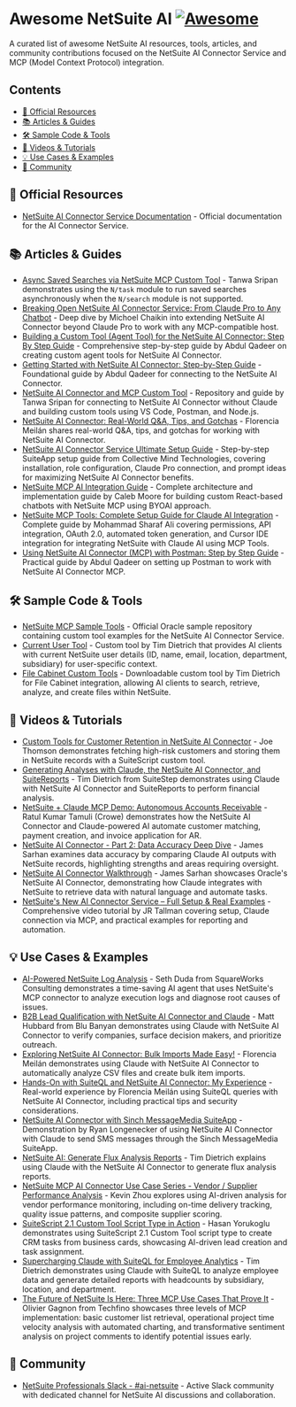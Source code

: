 <!-- omit from toc -->
# Awesome NetSuite AI [![Awesome](https://awesome.re/badge.svg)](https://awesome.re)

A curated list of awesome NetSuite AI resources, tools, articles, and community contributions focused on the NetSuite AI Connector Service and MCP (Model Context Protocol) integration.

## Contents

- [🏢 Official Resources](#-official-resources)
- [📚 Articles & Guides](#-articles--guides)
- [🛠️ Sample Code & Tools](#️-sample-code--tools)
- [🎥 Videos & Tutorials](#-videos--tutorials)
- [💡 Use Cases & Examples](#-use-cases--examples)
- [👥 Community](#-community)


## 🏢 Official Resources

- [NetSuite AI Connector Service Documentation](https://docs.oracle.com/en/cloud/saas/netsuite/ns-online-help/section_0714082142.html) - Official documentation for the AI Connector Service.

## 📚 Articles & Guides

- [Async Saved Searches via NetSuite MCP Custom Tool](https://www.linkedin.com/posts/tanwasripan_netsuite-ai-mcp-activity-7370512683097296896-V8BL) - Tanwa Sripan demonstrates using the `N/task` module to run saved searches asynchronously when the `N/search` module is not supported.
- [Breaking Open NetSuite AI Connector Service: From Claude Pro to Any Chatbot](https://www.linkedin.com/pulse/breaking-open-netsuite-ai-connector-service-from-claude-chaikin-xqagc/) - Deep dive by Michoel Chaikin into extending NetSuite AI Connector beyond Claude Pro to work with any MCP-compatible host.
- [Building a Custom Tool (Agent Tool) for the NetSuite AI Connector: Step By Step Guide](https://www.linkedin.com/pulse/building-custom-tool-agent-netsuite-ai-connector-step-abdul-qadeer-fcg8f/) - Comprehensive step-by-step guide by Abdul Qadeer on creating custom agent tools for NetSuite AI Connector.
- [Getting Started with NetSuite AI Connector: Step-by-Step Guide](https://www.linkedin.com/pulse/getting-started-netsuite-ai-connector-step-by-step-guide-abdul-qadeer-m2k9f/) - Foundational guide by Abdul Qadeer for connecting to the NetSuite AI Connector.
- [NetSuite AI Connector and MCP Custom Tool](https://github.com/JustTanwa/netsuite-mcp-custom-tool) - Repository and guide by Tanwa Sripan for connecting to NetSuite AI Connector without Claude and building custom tools using VS Code, Postman, and Node.js.
- [NetSuite AI Connector: Real-World Q&A, Tips, and Gotchas](https://www.linkedin.com/pulse/netsuite-ai-connector-real-world-qa-tips-gotchas-florencia-meil%C3%A1n-fqkgf) - Florencia Meilán shares real-world Q&A, tips, and gotchas for working with NetSuite AI Connector.
- [NetSuite AI Connector Service Ultimate Setup Guide](https://collectivemindtechnologies.com/blog/netsuite-ai-connector-setup-guide/) - Step-by-step SuiteApp setup guide from Collective Mind Technologies, covering installation, role configuration, Claude Pro connection, and prompt ideas for maximizing NetSuite AI Connector benefits.
- [NetSuite MCP AI Integration Guide](https://devszilla.github.io/netsuite-mcp-ai-guide/) - Complete architecture and implementation guide by Caleb Moore for building custom React-based chatbots with NetSuite MCP using BYOAI approach.
- [NetSuite MCP Tools: Complete Setup Guide for Claude AI Integration](http://bit.ly/ns-mcp-tools-guide) - Complete guide by Mohammad Sharaf Ali covering permissions, API integration, OAuth 2.0, automated token generation, and Cursor IDE integration for integrating NetSuite with Claude AI using MCP Tools.
- [Using NetSuite AI Connector (MCP) with Postman: Step by Step Guide](https://www.linkedin.com/pulse/using-netsuite-ai-connector-mcp-postman-step-guide-abdul-qadeer-puc0f/) - Practical guide by Abdul Qadeer on setting up Postman to work with NetSuite AI Connector MCP.

## 🛠️ Sample Code & Tools

- [NetSuite MCP Sample Tools](https://github.com/oracle-samples/netsuite-suitecloud-samples/tree/main/MCP-Sample-Tools) - Official Oracle sample repository containing custom tool examples for the NetSuite AI Connector Service.
- [Current User Tool](https://timdietrich.me/blog/netsuite-ai-current-user-information/) - Custom tool by Tim Dietrich that provides AI clients with current NetSuite user details (ID, name, email, location, department, subsidiary) for user-specific context.
- [File Cabinet Custom Tools](https://timdietrich.me/blog/extend-netsuite-with-ai-connector-with-custom-tools/) - Downloadable custom tool by Tim Dietrich for File Cabinet integration, allowing AI clients to search, retrieve, analyze, and create files within NetSuite.

## 🎥 Videos & Tutorials

- [Custom Tools for Customer Retention in NetSuite AI Connector](https://www.linkedin.com/posts/joe-thomson-a9150519b_netsuite-plative-activity-7364063439146676224-mwxL) - Joe Thomson demonstrates fetching high-risk customers and storing them in NetSuite records with a SuiteScript custom tool.
- [Generating Analyses with Claude, the NetSuite AI Connector, and SuiteReports](https://www.youtube.com/watch?v=Uny0BSerc6s) - Tim Dietrich from SuiteStep demonstrates using Claude with NetSuite AI Connector and SuiteReports to perform financial analysis.
- [NetSuite + Claude MCP Demo: Autonomous Accounts Receivable](https://www.linkedin.com/posts/ratul-kumar-tamuli-a5198256_netsuite-claude-mcp-activity-7366141823888576512-OXk8/) - Ratul Kumar Tamuli (Crowe) demonstrates how the NetSuite AI Connector and Claude-powered AI automate customer matching, payment creation, and invoice application for AR.
- [NetSuite AI Connector - Part 2: Data Accuracy Deep Dive](https://www.linkedin.com/posts/james-sarhan-02332616b_netsuite-ai-claudeai-activity-7367234913005174784-IQAY/) - James Sarhan examines data accuracy by comparing Claude AI outputs with NetSuite records, highlighting strengths and areas requiring oversight.
- [NetSuite AI Connector Walkthrough](https://www.linkedin.com/posts/james-sarhan-02332616b_netsuite-oracle-ai-activity-7364346164860657664-fH1Z/) - James Sarhan showcases Oracle's NetSuite AI Connector, demonstrating how Claude integrates with NetSuite to retrieve data with natural language and automate tasks.
- [NetSuite's New AI Connector Service – Full Setup & Real Examples](https://www.youtube.com/watch?v=BcvfjJjrgDA) - Comprehensive video tutorial by JR Tallman covering setup, Claude connection via MCP, and practical examples for reporting and automation.

## 💡 Use Cases & Examples

- [AI-Powered NetSuite Log Analysis](https://www.linkedin.com/posts/seth-duda-0202996_netsuite-ai-mcp-activity-7363591910755606530-xiwJ/) - Seth Duda from SquareWorks Consulting demonstrates a time-saving AI agent that uses NetSuite's MCP connector to analyze execution logs and diagnose root causes of issues.
- [B2B Lead Qualification with NetSuite AI Connector and Claude](https://www.linkedin.com/posts/matt-hubbard-514402221_netsuite-ai-leadqualification-activity-7367201751856238595-KkQf) - Matt Hubbard from Blu Banyan demonstrates using Claude with NetSuite AI Connector to verify companies, surface decision makers, and prioritize outreach.
- [Exploring NetSuite AI Connector: Bulk Imports Made Easy!](https://www.linkedin.com/posts/florencia-meil%C3%A1n-65b74512_netsuite-aiconnector-automation-ugcPost-7364352576223358977-ACLx) - Florencia Meilán demonstrates using Claude with NetSuite AI Connector to automatically analyze CSV files and create bulk item imports.
- [Hands-On with SuiteQL and NetSuite AI Connector: My Experience](https://www.linkedin.com/pulse/hands-on-suiteql-netsuite-ai-connector-my-experience-florencia-meil%C3%A1n-xt69f/) - Real-world experience by Florencia Meilán using SuiteQL queries with NetSuite AI Connector, including practical tips and security considerations.
- [NetSuite AI Connector with Sinch MessageMedia SuiteApp](https://www.linkedin.com/posts/ryanlongenecker_netsuite-ai-netsuiteai-activity-7364341912742346753-YcQo/) - Demonstration by Ryan Longenecker of using NetSuite AI Connector with Claude to send SMS messages through the Sinch MessageMedia SuiteApp.
- [NetSuite AI: Generate Flux Analysis Reports](https://timdietrich.me/blog/netsuite-ai-flux-analysis-reports/) - Tim Dietrich explains using Claude with the NetSuite AI Connector to generate flux analysis reports.
- [NetSuite MCP AI Connector Use Case Series - Vendor / Supplier Performance Analysis](https://www.linkedin.com/pulse/netsuite-mcp-ai-connector-use-case-series-vendor-supplier-zhou-f9jsc) - Kevin Zhou explores using AI-driven analysis for vendor performance monitoring, including on-time delivery tracking, quality issue patterns, and composite supplier scoring.
- [SuiteScript 2.1 Custom Tool Script Type in Action](https://www.linkedin.com/posts/ugcPost-7363976800873390083-oLYG/) - Hasan Yorukoglu demonstrates using SuiteScript 2.1 Custom Tool script type to create CRM tasks from business cards, showcasing AI-driven lead creation and task assignment.
- [Supercharging Claude with SuiteQL for Employee Analytics](https://www.linkedin.com/posts/tim-dietrich_with-the-newnetsuite-ai-connector-service-activity-7361889262201397248-3Eoj) - Tim Dietrich demonstrates using Claude with SuiteQL to analyze employee data and generate detailed reports with headcounts by subsidiary, location, and department.
- [The Future of NetSuite Is Here: Three MCP Use Cases That Prove It](https://www.linkedin.com/pulse/future-netsuite-here-three-mcp-use-cases-prove-olivier-gagnon-plh1e/) - Olivier Gagnon from Techfino showcases three levels of MCP implementation: basic customer list retrieval, operational project time velocity analysis with automated charting, and transformative sentiment analysis on project comments to identify potential issues early.

## 👥 Community

- [NetSuite Professionals Slack - #ai-netsuite](https://netsuiteprofessionals.com/slack/) - Active Slack community with dedicated channel for NetSuite AI discussions and collaboration.
